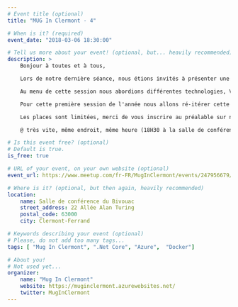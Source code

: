 ```yaml
---
# Event title (optional)
title: "MUG In Clermont - 4"

# When is it? (required)
event_date: "2018-03-06 18:30:00"

# Tell us more about your event! (optional, but... heavily recommended)
description: >
    Bonjour à toutes et à tous, 

    Lors de notre dernière séance, nous étions invités à présenter une courte session technique sur le développement dans le monde Microsoft, par Michelin lors du hackathon AI'nnov. 

    Au menu de cette session nous abordions différentes technologies, Visual Studio, VSCode, Azure, Docker, Rancher, ReactJs, .NET Core, ...

    Pour cette première session de l'année nous allons ré-itérer cette présentation en réalisant l'intégralité (ou presque) de notre présentation en live.

    Les places sont limitées, merci de vous inscrire au préalable sur notre meetup!

    @ très vite, même endroit, même heure (18H30 à la salle de conférence "Modis")

# Is this event free? (optional)
# Default is true.
is_free: true

# URL of your event, on your own website (optional)
event_url: https://www.meetup.com/fr-FR/MugInClermont/events/247956679/

# Where is it? (optional, but then again, heavily recommended)
location:
    name: Salle de conférence du Bivouac
    street_address: 22 Allée Alan Turing
    postal_code: 63000
    city: Clermont-Ferrand

# Keywords describing your event (optional)
# Please, do not add too many tags...
tags: [ "Mug In Clermont", ".Net Core", "Azure",  "Docker"]

# About you!
# Not used yet...
organizer:
    name: "Mug In Clermont"
    website: https://muginclermont.azurewebsites.net/
    twitter: MugInClermont
---
```

